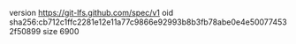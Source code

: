 version https://git-lfs.github.com/spec/v1
oid sha256:cb712c1ffc2281e12e11a77c9866e92993b8b3fb78abe0e4e500774532f50899
size 6900
